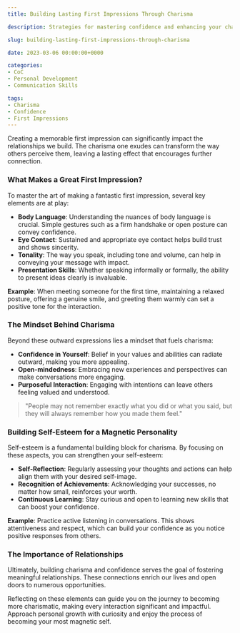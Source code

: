 ```yaml
---
title: Building Lasting First Impressions Through Charisma

description: Strategies for mastering confidence and enhancing your charisma for impactful first impressions.

slug: building-lasting-first-impressions-through-charisma

date: 2023-03-06 00:00:00+0000

categories:
- CoC
- Personal Development
- Communication Skills

tags:
- Charisma
- Confidence
- First Impressions
---
```


Creating a memorable first impression can significantly impact the relationships we build. The charisma one exudes can transform the way others perceive them, leaving a lasting effect that encourages further connection.

### What Makes a Great First Impression?

To master the art of making a fantastic first impression, several key elements are at play:

- **Body Language**: Understanding the nuances of body language is crucial. Simple gestures such as a firm handshake or open posture can convey confidence.
- **Eye Contact**: Sustained and appropriate eye contact helps build trust and shows sincerity.
- **Tonality**: The way you speak, including tone and volume, can help in conveying your message with impact.
- **Presentation Skills**: Whether speaking informally or formally, the ability to present ideas clearly is invaluable.

**Example**: When meeting someone for the first time, maintaining a relaxed posture, offering a genuine smile, and greeting them warmly can set a positive tone for the interaction.

### The Mindset Behind Charisma

Beyond these outward expressions lies a mindset that fuels charisma:

- **Confidence in Yourself**: Belief in your values and abilities can radiate outward, making you more appealing.
- **Open-mindedness**: Embracing new experiences and perspectives can make conversations more engaging.
- **Purposeful Interaction**: Engaging with intentions can leave others feeling valued and understood.

> "People may not remember exactly what you did or what you said, but they will always remember how you made them feel."

### Building Self-Esteem for a Magnetic Personality

Self-esteem is a fundamental building block for charisma. By focusing on these aspects, you can strengthen your self-esteem:

- **Self-Reflection**: Regularly assessing your thoughts and actions can help align them with your desired self-image.
- **Recognition of Achievements**: Acknowledging your successes, no matter how small, reinforces your worth.
- **Continuous Learning**: Stay curious and open to learning new skills that can boost your confidence.

**Example**: Practice active listening in conversations. This shows attentiveness and respect, which can build your confidence as you notice positive responses from others.

### The Importance of Relationships

Ultimately, building charisma and confidence serves the goal of fostering meaningful relationships. These connections enrich our lives and open doors to numerous opportunities.

Reflecting on these elements can guide you on the journey to becoming more charismatic, making every interaction significant and impactful. Approach personal growth with curiosity and enjoy the process of becoming your most magnetic self.
